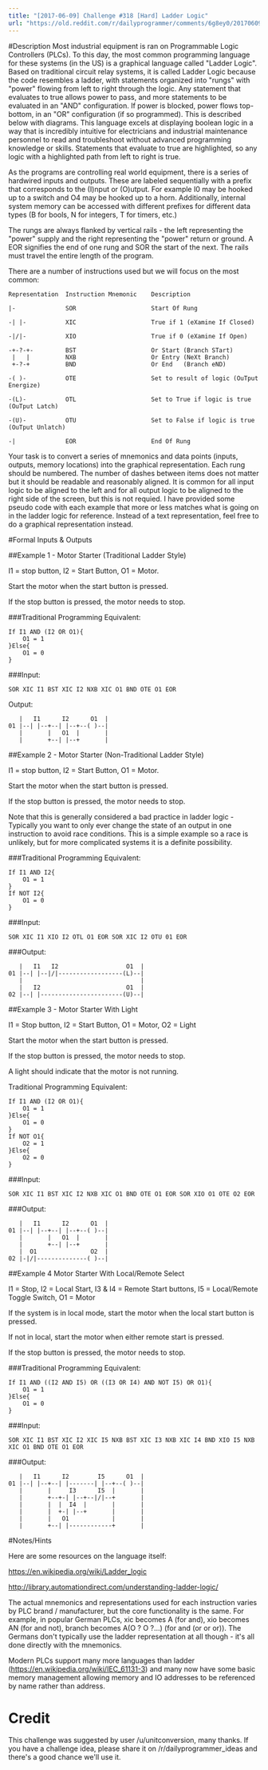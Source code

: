 ```yaml
---
title: "[2017-06-09] Challenge #318 [Hard] Ladder Logic"
url: "https://old.reddit.com/r/dailyprogrammer/comments/6g8ey0/20170609_challenge_318_hard_ladder_logic/"
---
```


#Description
Most industrial equipment is ran on Programmable Logic Controllers (PLCs).  To this day, the most common programming language for these systems (in the US) is a graphical language called "Ladder Logic".  
Based on traditional circuit relay systems, it is called Ladder Logic because the code resembles a ladder, with statements organized into "rungs" with "power" flowing from left to right through the logic.  Any statement that evaluates to true allows power to pass, and more statements to be evaluated in an "AND" configuration.  If power is blocked, power flows top-bottom, in an "OR" configuration (if so programmed). This is described below with diagrams.
This language excels at displaying boolean logic in a way that is incredibly intuitive for electricians and industrial maintenance personnel to read and troubleshoot without advanced programming knowledge or skills.  Statements that evaluate to true are highlighted, so any logic with a highlighted path from left to right is true.

As the programs are controlling real world equipment, there is a series of hardwired inputs and outputs.  These are labeled sequentially with a prefix that corresponds to the (I)nput or (O)utput.  For example I0 may be hooked up to a switch and O4 may be hooked up to a horn.  Additionally, internal system memory can be accessed with different prefixes for different data types (B for bools, N for integers, T for timers, etc.)

The rungs are always flanked by vertical rails - the left representing the "power" supply and the right representing the "power" return or ground.  A EOR signifies the end of one rung and SOR the start of the next.  The rails must travel the entire length of the program.

There are a number of instructions used but we will focus on the most common:

    Representation	Instruction Mnemonic	Description
    
    |-              SOR                     Start Of Rung
    
    -| |-         	XIC                 	True if 1 (eXamine If Closed)
    
    -|/|-          	XIO                  	True if 0 (eXamine If Open)
    
    -+-?-+-        	BST                 	Or Start (Branch STart)
     |   | 	     	NXB                 	Or Entry (NeXt Branch)
     +-?-+       	BND                  	Or End   (Branch eND)
    
    -( )-       	OTE                 	Set to result of logic (OuTput Energize)
    
    -(L)-       	OTL                  	Set to True if logic is true (OuTput Latch)
    
    -(U)-          	OTU                 	Set to False if logic is true (OuTput Unlatch)
    
    -|              EOR                     End Of Rung

Your task is to convert a series of mnemonics and data points (inputs, outputs, memory locations) into the graphical representation.  Each rung should be numbered.  The number of dashes between items does not matter but it should be readable and reasonably aligned.  It is common for all input logic to be aligned to the left and for all output logic to be aligned to the right side of the screen, but this is not requied.  I have provided some pseudo code with each example that more or less matches what is going on in the ladder logic for reference.  Instead of a text representation, feel free to do a graphical representation instead.


#Formal Inputs & Outputs


##Example 1 - Motor Starter (Traditional Ladder Style)

I1 = stop button, I2 = Start Button, O1 = Motor.

Start the motor when the start button is pressed.

If the stop button is pressed, the motor needs to stop.

###Traditional Programming Equivalent:

    If I1 AND (I2 OR O1){
    	O1 = 1
    }Else{
    	O1 = 0
    }

###Input:

    SOR XIC I1 BST XIC I2 NXB XIC O1 BND OTE O1 EOR

Output:

       |   I1      I2      O1  |
    01 |--| |--+--| |--+--( )--|
       |       |   O1  |       |
       |       +--| |--+       |
    
    
##Example 2 - Motor Starter (Non-Traditional Ladder Style)

I1 = stop button, I2 = Start Button, O1 = Motor.

Start the motor when the start button is pressed.

If the stop button is pressed, the motor needs to stop.

Note that this is generally considered a bad practice in ladder logic - Typically you want to only ever change the state of an output in one instruction to avoid race conditions.  This is a simple example so a race is unlikely, but for more complicated systems it is a definite possibility.

###Traditional Programming Equivalent:

    If I1 AND I2{
    	O1 = 1
    }
    If NOT I2{
    	O1 = 0
    }
    
###Input:

    SOR XIC I1 XIO I2 OTL O1 EOR SOR XIC I2 OTU 01 EOR

###Output:
    
       |   I1   I2                   O1  |
    01 |--| |--|/|------------------(L)--|
       |                                 |
       |   I2                        O1  |
    02 |--| |-----------------------(U)--|
    
    
##Example 3 - Motor Starter With Light

I1 = Stop button, I2 = Start Button, O1 = Motor, O2 = Light

Start the motor when the start button is pressed.

If the stop button is pressed, the motor needs to stop.

A light should indicate that the motor is not running.

Traditional Programming Equivalent:

    If I1 AND (I2 OR O1){
    	O1 = 1
    }Else{
    	O1 = 0
    }
    If NOT O1{
    	O2 = 1
    }Else{
    	O2 = 0
    }
    
###Input:

    SOR XIC I1 BST XIC I2 NXB XIC O1 BND OTE O1 EOR SOR XIO O1 OTE O2 EOR

###Output:

       |   I1      I2      O1  |
    01 |--| |--+--| |--+--( )--|
       |       |   O1  |       |
       |       +--| |--+       |
       |  O1               O2  |
    02 |-|/|--------------( )--|
    
    
##Example 4 Motor Starter With Local/Remote Select

I1 = Stop, I2 = Local Start, I3 & I4 = Remote Start buttons, I5 = Local/Remote Toggle Switch, O1 = Motor

If the system is in local mode, start the motor when the local start button is pressed.

If not in local, start the motor when either remote start is pressed.

If the stop button is pressed, the motor needs to stop.

###Traditional Programming Equivalent:

    If I1 AND ((I2 AND I5) OR ((I3 OR I4) AND NOT I5) OR O1){
    	O1 = 1
    }Else{
    	O1 = 0
    }
    
###Input:

    SOR XIC I1 BST XIC I2 XIC I5 NXB BST XIC I3 NXB XIC I4 BND XIO I5 NXB XIC O1 BND OTE O1 EOR

###Output:

       |   I1      I2        I5      O1  |
    01 |--| |--+--| |-------| |--+--( )--|
       |       |     I3      I5  |       |
       |       +--+-| |--+--|/|--+       |
       |       |  |  I4  |       |       |
       |       |  +-| |--+       |       |
       |       |   O1            |       |
       |       +--| |------------+       |
    



#Notes/Hints

Here are some resources on the language itself:

https://en.wikipedia.org/wiki/Ladder_logic

http://library.automationdirect.com/understanding-ladder-logic/

The actual mnemonics and representations used for each instruction varies by PLC brand / manufacturer, but the core functionality is the same.  For example, in popular German PLCs, xic becomes A (for and), xio becomes AN (for and not), branch becomes A(O ? O ?...) (for and (or or or)).  The Germans don't typically use the ladder representation at all though - it's all done directly with the mnemonics.

Modern PLCs support many more languages than ladder (https://en.wikipedia.org/wiki/IEC_61131-3) and many now have some basic memory management allowing memory and IO addresses to be referenced by name rather than address.

# Credit

This challenge was suggested by user /u/unitconversion, many thanks. If you have a challenge idea, please share it on /r/dailyprogrammer_ideas and there's a good chance we'll use it. 
